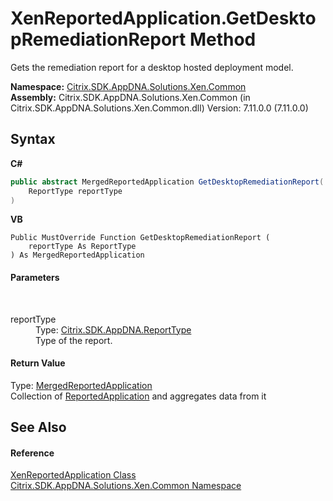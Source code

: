 # XenReportedApplication.GetDesktopRemediationReport Method 
 

Gets the remediation report for a desktop hosted deployment model.

**Namespace:**&nbsp;[Citrix.SDK.AppDNA.Solutions.Xen.Common](013dc694-c357-448d-ed5a-b5c48a7f6852.md)<br />**Assembly:**&nbsp;Citrix.SDK.AppDNA.Solutions.Xen.Common (in Citrix.SDK.AppDNA.Solutions.Xen.Common.dll) Version: 7.11.0.0 (7.11.0.0)

## Syntax

**C#**
```csharp
public abstract MergedReportedApplication GetDesktopRemediationReport(
	ReportType reportType
)
```

**VB**
```vbnet
Public MustOverride Function GetDesktopRemediationReport ( 
	reportType As ReportType
) As MergedReportedApplication
```


#### Parameters
&nbsp;<dl><dt>reportType</dt><dd>Type: <a href="f2c7c488-0c24-85ac-d502-8e832492f0fc">Citrix.SDK.AppDNA.ReportType</a><br />Type of the report.</dd></dl>

#### Return Value
Type: <a href="1fd30de9-c416-5ac4-f8c0-8a115233db40">MergedReportedApplication</a><br />Collection of <a href="f409fefb-d495-c2e1-3447-8bbe4caa9cb1">ReportedApplication</a> and aggregates data from it

## See Also


#### Reference
<a href="15a276d8-2cf7-dfb6-9353-4ea32ed1d109">XenReportedApplication Class</a><br /><a href="013dc694-c357-448d-ed5a-b5c48a7f6852">Citrix.SDK.AppDNA.Solutions.Xen.Common Namespace</a><br />